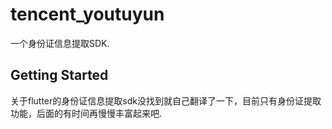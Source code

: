 # tencent_youtuyun

一个身份证信息提取SDK.

## Getting Started

关于flutter的身份证信息提取sdk没找到就自己翻译了一下，目前只有身份证提取功能，后面的有时间再慢慢丰富起来吧.

